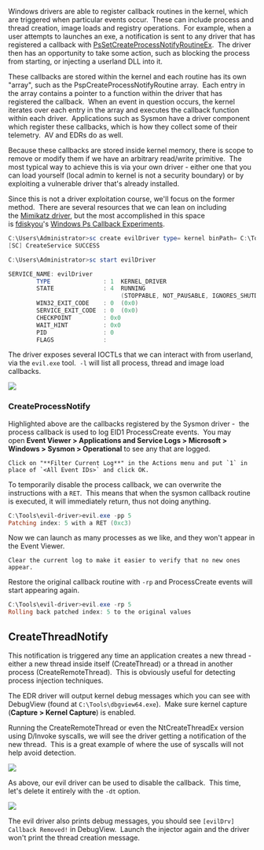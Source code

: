 Windows drivers are able to register callback routines in the kernel, which are triggered when particular events occur.  These can include process and thread creation, image loads and registry operations.  For example, when a user attempts to launches an exe, a notification is sent to any driver that has registered a callback with [PsSetCreateProcessNotifyRoutineEx](https://docs.microsoft.com/en-us/windows-hardware/drivers/ddi/ntddk/nf-ntddk-pssetcreateprocessnotifyroutineex).  The driver then has an opportunity to take some action, such as blocking the process from starting, or injecting a userland DLL into it.

These callbacks are stored within the kernel and each routine has its own "array", such as the PspCreateProcessNotifyRoutine array.  Each entry in the array contains a pointer to a function within the driver that has registered the callback.  When an event in question occurs, the kernel iterates over each entry in the array and executes the callback function within each driver.  Applications such as Sysmon have a driver component which register these callbacks, which is how they collect some of their telemetry.  AV and EDRs do as well.

Because these callbacks are stored inside kernel memory, there is scope to remove or modify them if we have an arbitrary read/write primitive.  The most typical way to achieve this is via your own driver - either one that you can load yourself (local admin to kernel is not a security boundary) or by exploiting a vulnerable driver that's already installed.

Since this is not a driver exploitation course, we'll focus on the former method.  There are several resources that we can lean on including the [Mimikatz driver](https://github.com/gentilkiwi/mimikatz/tree/master/mimidrv), but the most accomplished in this space is [fdiskyou](https://twitter.com/fdiskyou)'s [Windows Ps Callback Experiments](https://github.com/houseofxyz/windows-ps-callbacks-experiments).

```powershell
C:\Users\Administrator>sc create evilDriver type= kernel binPath= C:\Tools\evil-driver\evil.sys
[SC] CreateService SUCCESS

C:\Users\Administrator>sc start evilDriver

SERVICE_NAME: evilDriver
        TYPE               : 1  KERNEL_DRIVER
        STATE              : 4  RUNNING
                                (STOPPABLE, NOT_PAUSABLE, IGNORES_SHUTDOWN)
        WIN32_EXIT_CODE    : 0  (0x0)
        SERVICE_EXIT_CODE  : 0  (0x0)
        CHECKPOINT         : 0x0
        WAIT_HINT          : 0x0
        PID                : 0
        FLAGS              :
```

The driver exposes several IOCTLs that we can interact with from userland, via the `evil.exe` tool.  `-l` will list all process, thread and image load callbacks.


![](https://rto2-assets.s3.eu-west-2.amazonaws.com/kernel/list-callbacks.png)  

### CreateProcessNotify

Highlighted above are the callbacks registered by the Sysmon driver -  the process callback is used to log EID1 ProcessCreate events.  You may open **Event Viewer > Applications and Service Logs > Microsoft > Windows > Sysmon > Operational** to see any that are logged.

	Click on "**Filter Current Log**" in the Actions menu and put `1` in place of `<All Event IDs>` and click OK.

To temporarily disable the process callback, we can overwrite the instructions with a `RET`.  This means that when the sysmon callback routine is executed, it will immediately return, thus not doing anything.

```powershell
C:\Tools\evil-driver>evil.exe -pp 5
Patching index: 5 with a RET (0xc3)
``` 

Now we can launch as many processes as we like, and they won't appear in the Event Viewer.

	Clear the current log to make it easier to verify that no new ones appear.


Restore the original callback routine with `-rp` and ProcessCreate events will start appearing again.

```powershell
C:\Tools\evil-driver>evil.exe -rp 5
Rolling back patched index: 5 to the original values
```

## CreateThreadNotify

This notification is triggered any time an application creates a new thread - either a new thread inside itself (CreateThread) or a thread in another process (CreateRemoteThread).  This is obviously useful for detecting process injection techniques.

The EDR driver will output kernel debug messages which you can see with DebugView (found at `C:\Tools\dbgview64.exe`).  Make sure kernel capture (**Capture > Kernel Capture**) is enabled.

Running the CreateRemoteThread or even the NtCreateThreadEx version using D/Invoke syscalls, we will see the driver getting a notification of the new thread.  This is a great example of where the use of syscalls will not help avoid detection.

  

![](https://rto2-assets.s3.eu-west-2.amazonaws.com/kernel/kernel-capture.png)

  

As above, our evil driver can be used to disable the callback.  This time, let's delete it entirely with the `-dt` option.

  

![](https://rto2-assets.s3.eu-west-2.amazonaws.com/kernel/remove-thread-callback.png)

  

The evil driver also prints debug messages, you should see `[evilDrv] Callback Removed!` in DebugView.  Launch the injector again and the driver won't print the thread creation message.